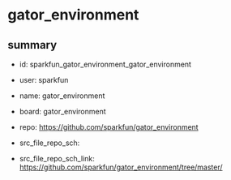 # gator_environment
 
## summary 
* id: sparkfun_gator_environment_gator_environment
* user: sparkfun
* name: gator_environment
* board: gator_environment
* repo: https://github.com/sparkfun/gator_environment



* src_file_repo_sch: 
* src_file_repo_sch_link: https://github.com/sparkfun/gator_environment/tree/master/





